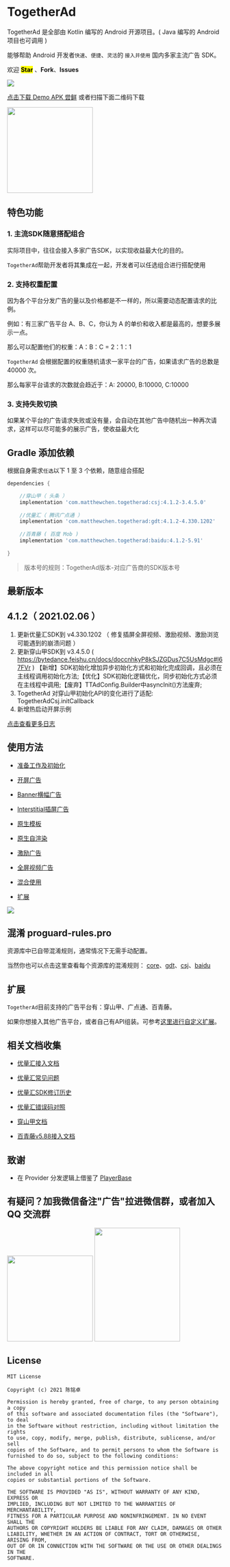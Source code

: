 # TogetherAd

TogetherAd 是全部由 Kotlin 编写的 Android 开源项目。( Java 编写的 Android 项目也可调用 )

能够帮助 Android 开发者``快速``、``便捷``、``灵活``的 ``接入并使用`` 国内多家主流广告 SDK。

欢迎 **<mark>Star**</mark> 、**Fork**、**Issues**

![](img/TogetherAd.png)

[点击下载 Demo APK 尝鲜](https://www.pgyer.com/4jeV) 或者扫描下面二维码下载

<img src="img/QR-code.png"  height="200" width="200">

## 特色功能

### 1. 主流SDK随意搭配组合

实际项目中，往往会接入多家广告SDK，以实现收益最大化的目的。

``TogetherAd``帮助开发者将其集成在一起，开发者可以任选组合进行搭配使用

### 2. 支持权重配置

因为各个平台分发广告的量以及价格都是不一样的，所以需要动态配置请求的比例。

例如：有三家广告平台 A、B、C，你认为 A 的单价和收入都是最高的，想要多展示一点。

那么可以配置他们的权重：A：B：C = 2：1：1

``TogetherAd`` 会根据配置的权重随机请求一家平台的广告，如果请求广告的总数是 40000 次。

那么每家平台请求的次数就会趋近于：A: 20000, B:10000, C:10000

### 3. 支持失败切换

如果某个平台的广告请求失败或没有量，会自动在其他广告中随机出一种再次请求，这样可以尽可能多的展示广告，使收益最大化

## Gradle 添加依赖

根据自身需求``任选``以下 1 至 3 个依赖，随意组合搭配

```gradle
dependencies {

    //穿山甲（ 头条 ）
    implementation 'com.matthewchen.togetherad:csj:4.1.2-3.4.5.0'
    
    //优量汇（ 腾讯广点通 ）
    implementation 'com.matthewchen.togetherad:gdt:4.1.2-4.330.1202'
    
    //百青藤 ( 百度 Mob )
    implementation 'com.matthewchen.togetherad:baidu:4.1.2-5.91'
    
}
```

> 版本号的规则：TogetherAd版本-对应广告商的SDK版本号

## 最新版本

## 4.1.2（ 2021.02.06 ）

1. 更新优量汇SDK到 v4.330.1202 （ 修复插屏全屏视频、激励视频、激励浏览可能遇到的崩溃问题 ）
2. 更新穿山甲SDK到 v3.4.5.0 ( https://bytedance.feishu.cn/docs/doccnhkyP8kSJZGDus7C5UsMdgc#l67FVr ) 【新增】SDK初始化增加异步初始化方式和初始化完成回调，且必须在主线程调用初始化方法;【优化】SDK初始化逻辑优化，同步初始化方式必须在主线程中调用;【废弃】TTAdConfig.Builder中asyncInit()方法废弃;
3. TogetherAd 对穿山甲初始化API的变化进行了适配: TogetherAdCsj.initCallback
4. 新增热启动开屏示例

[点击查看更多日志](doc/update_log.md)

## 使用方法

- [准备工作及初始化](doc/prepare.md)

- [开屏广告](doc/splash.md)

- [Banner横幅广告](doc/banner.md)

- [Interstitial插屏广告](doc/inter.md)

- [原生模板](doc/express.md)

- [原生自渲染](doc/native.md)

- [激励广告](doc/reward.md)

- [全屏视频广告](doc/full_video.md)

- [混合使用](doc/hybrid.md)

- [扩展](doc/extend.md)

![](img/TogetherAd_Feature.png)

## 混淆 proguard-rules.pro

资源库中已自带混淆规则，通常情况下无需手动配置。

当然你也可以点击这里查看每个资源库的混淆规则： [core](core/proguard-rules.pro)、[gdt](gdt/proguard-rules.pro)、[csj](csj/proguard-rules.pro)、[baidu](baidu/proguard-rules.pro)

## 扩展

``TogetherAd``目前支持的广告平台有：穿山甲、广点通、百青藤。

如果你想接入其他广告平台，或者自己有API组装。可参考[这里进行自定义扩展](doc/extend.md)。

## 相关文档收集

- [优量汇接入文档](https://developers.adnet.qq.com/doc/android/access_doc)

- [优量汇常见问题](https://e.qq.com/dev/help_detail.html?cid=668&pid=2208)

- [优量汇SDK修订历史](https://developers.adnet.qq.com/doc/android/union/union_version)

- [优量汇错误码对照](https://developers.adnet.qq.com/backend/error_code.html)

- [穿山甲文档](http://partner.toutiao.com/doc?id=5dd0fe756b181e00112e3ec5)

- [百青藤v5.88接入文档](https://baidu-ssp.gz.bcebos.com/mssp/sdk/BaiduMobAds_MSSP_bd_SDK_android_v5.88.pdf)

## 致谢

-  在 Provider 分发逻辑上借鉴了 [PlayerBase](https://github.com/jiajunhui/PlayerBase) 

## 有疑问？加我微信备注"广告"拉进微信群，或者加入 QQ 交流群

<img src="img/Wechat.jpeg"  height="200" width="200">


<img src="img/QQ.png"  height="265" width="200">

## License

```
MIT License

Copyright (c) 2021 陈铭卓

Permission is hereby granted, free of charge, to any person obtaining a copy
of this software and associated documentation files (the "Software"), to deal
in the Software without restriction, including without limitation the rights
to use, copy, modify, merge, publish, distribute, sublicense, and/or sell
copies of the Software, and to permit persons to whom the Software is
furnished to do so, subject to the following conditions:

The above copyright notice and this permission notice shall be included in all
copies or substantial portions of the Software.

THE SOFTWARE IS PROVIDED "AS IS", WITHOUT WARRANTY OF ANY KIND, EXPRESS OR
IMPLIED, INCLUDING BUT NOT LIMITED TO THE WARRANTIES OF MERCHANTABILITY,
FITNESS FOR A PARTICULAR PURPOSE AND NONINFRINGEMENT. IN NO EVENT SHALL THE
AUTHORS OR COPYRIGHT HOLDERS BE LIABLE FOR ANY CLAIM, DAMAGES OR OTHER
LIABILITY, WHETHER IN AN ACTION OF CONTRACT, TORT OR OTHERWISE, ARISING FROM,
OUT OF OR IN CONNECTION WITH THE SOFTWARE OR THE USE OR OTHER DEALINGS IN THE
SOFTWARE.
```